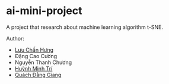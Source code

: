 # ai-mini-project
A project that research about machine learning algorithm t-SNE.

Author: 
* [Lưu Chấn Hưng](https://github.com/hungluu6453)
* Đặng Cao Cường
* Nguyễn Thanh Chương
* [Huỳnh Minh Trí](https://github.com/Pronton2001)
* [Quách Đằng Giang](https://github.com/qdgiang)
